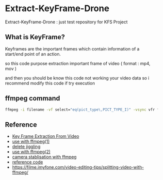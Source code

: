 # Extract-KeyFrame-Drone
Extract-KeyFrame-Drone : just test repository for KFS Project

## What is KeyFrame?

Keyframes are the important frames which contain information of a start/end point of an action. 

so this code purpose extraction important frame of video ( format : mp4, mov )

and then you should be know this code not working your video data so i recommend modify this code if try execution

## ffmpeg command

```bash
ffmpeg -i filename -vf select="eq(pict_type\,PICT_TYPE_I)" -vsync vfr frame1%03d.png
```

## Reference

- [Key Frame Extraction From Video](https://medium.com/@myworldsharma.jay/key-frame-extraction-from-video-9445564eb8ed)
- [use with ffmpeg(1)](https://superuser.com/questions/669716/how-to-extract-all-key-frames-from-a-video-clip)
- [delete jiggling](https://mpetroff.net/2016/11/stabilizing-360-video-with-hugin/)
- [use with ffmpeg(2)](https://developpaper.com/arbitrary-extraction-of-video-frames-by-ffmpeg-python/)
- [camera stablisation with ffmpeg](http://blog.gregzaal.com/2014/05/30/camera-stabilisation-with-ffmpeg/)
- [reference code](https://blog.programster.org/ffmpeg-extract-images`)
- https://filme.imyfone.com/video-editing-tips/splitting-video-with-ffmpeg/
